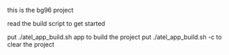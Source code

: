 this is the bg96 project

read the build script to get started

put ./atel_app_build.sh app to build the project
put ./atel_app_build.sh -c to clear the project

